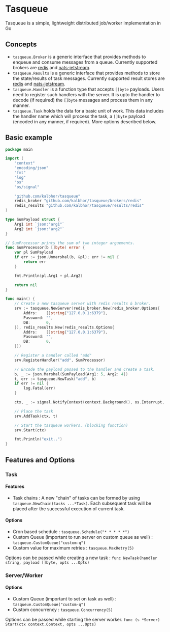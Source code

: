 # Tasqueue
Tasqueue is a simple, lightweight distributed job/worker implementation in Go

## Concepts 
- `tasqueue.Broker` is a generic interface that provides methods to enqueue and consume messages from a queue. Currently supported brokers are
[redis](./brokers/redis/) and [nats-jetstream](./brokers/nats-js/).
- `tasqueue.Results` is a generic interface that provides methods to store the state/results of task messages. Currently supported result stores are
[redis](./results/redis/) and [nats-jetstream](./results/nats-js/).
- `tasqueue.Handler` is a function type that accepts `[]byte` payloads. Users need to register such handlers with the server. It is upto the handler to decode (if required) the `[]byte` messages and process them in any manner.
- `tasqueue.Task` holds the data for a basic unit of work. This data includes the handler name which will process the task, a `[]byte` payload (encoded in any manner, if required). More options described below.

## Basic example 
```go
package main

import (
	"context"
	"encoding/json"
	"fmt"
	"log"
	"os"
	"os/signal"

	"github.com/kalbhor/tasqueue"
	redis_broker "github.com/kalbhor/tasqueue/brokers/redis"
	redis_results "github.com/kalbhor/tasqueue/results/redis"
)

type SumPayload struct {
	Arg1 int `json:"arg1"`
	Arg2 int `json:"arg2"`
}

// SumProcessor prints the sum of two integer arguements.
func SumProcessor(b []byte) error {
	var pl SumPayload
	if err := json.Unmarshal(b, &pl); err != nil {
		return err
	}

	fmt.Println(pl.Arg1 + pl.Arg2)

	return nil
}

func main() {
	// Create a new tasqueue server with redis results & broker.
	srv := tasqueue.NewServer(redis_broker.New(redis_broker.Options{
		Addrs:    []string{"127.0.0.1:6379"},
		Password: "",
		DB:       0,
	}), redis_results.New(redis_results.Options{
		Addrs:    []string{"127.0.0.1:6379"},
		Password: "",
		DB:       0,
	}))

	// Register a handler called "add"
	srv.RegisterHandler("add", SumProcessor)

	// Encode the payload passed to the handler and create a task.
	b, _ := json.Marshal(SumPayload{Arg1: 5, Arg2: 4})
	t, err := tasqueue.NewTask("add", b)
	if err != nil {
		log.Fatal(err)
	}

	ctx, _ := signal.NotifyContext(context.Background(), os.Interrupt, os.Kill)

	// Place the task
	srv.AddTask(ctx, t)

	// Start the tasqueue workers. (blocking function)
	srv.Start(ctx)

	fmt.Println("exit..")
}
```

## Features and Options 

### Task

#### Features
- Task chains : A new "chain" of tasks can be formed by using `tasqueue.NewChain(tasks ...*Task)`. Each subsequent task will be placed after the successful execution of current task.

#### Options
- Cron based schedule : `tasqueue.Schedule("* * * * *")`
- Custom Queue (important to run server on custom queue as well) : `tasqueue.CustomQueue("custom-q")`
- Custom value for maximum retries : `tasqueue.MaxRetry(5)`

Options can be passed while creating a new task : `func NewTask(handler string, payload []byte, opts ...Opts)`

### Server/Worker 
#### Options
- Custom Queue (important to set on task as well) : `tasqueue.CustomQueue("custom-q")`
- Custom concurrency : `tasqueue.Concurrency(5)`

Options can be passed while starting the server worker. 
`func (s *Server) Start(ctx context.Context, opts ...Opts)` 
